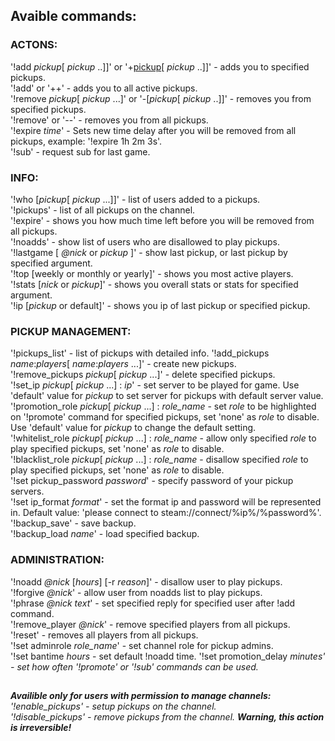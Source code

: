 ## Avaible commands:
### ACTONS:
'!add <i>pickup</i>[ <i>pickup</i> ..]]' or '+<u>pickup</u>[ <i>pickup</i> ..]]' - adds you to specified pickups.   
'!add' or '++' - adds you to all active pickups.    
'!remove <i>pickup</i>[ <i>pickup</i> ...]' or '-[<i>pickup</i>[ <i>pickup</i> ..]]' - removes you from specified pickups.  
'!remove' or '--' - removes you from all pickups.   
'!expire <i>time</i>' - Sets new time delay after you will be removed from all pickups, example: '!expire 1h 2m 3s'.     
'!sub' - request sub for last game.

### INFO:
'!who [<i>pickup</i>[ <i>pickup</i> ...]]' - list of users added to a pickups.    
'!pickups' - list of all pickups on the channel.    
'!expire' - shows you how much time left before you will be removed from all pickups.   
'!noadds' - show list of users who are disallowed to play pickups.  
'!lastgame [ <i>@nick</i> or <i>pickup</i> ]' - show last pickup, or last pickup by specified argument.     
'!top [weekly or monthly or yearly]' - shows you most active players.   
'!stats [<i>nick</i> or <i>pickup</i>]' - shows you overall stats or stats for specified argument.    
'!ip [<i>pickup</i> or default]' - shows you ip of last pickup or specified pickup.  

### PICKUP MANAGEMENT:
'!pickups_list' - list of pickups with detailed info.
'!add_pickups <i>name</i>:<i>players</i>[ <i>name</i>:<i>players</i> ...]' - create new pickups.    
'!remove_pickups <i>pickup</i>[ <i>pickup</i> ...]' - delete specified pickups.   
'!set_ip <i>pickup</i>[ <i>pickup</i> ...] : <i>ip</i>' - set server to be played for game. Use 'default' value for <i>pickup</i> to set server for pickups with default server value.   
'!promotion_role <i>pickup</i>[ <i>pickup</i> ...] : <i>role_name</i> - set <i>role</i> to be highlighted on '!promote' command for specified pickups, set 'none' as <i>role</i> to disable. Use 'default' value for <i>pickup</i> to change the default setting.   
'!whitelist_role <i>pickup</i>[ <i>pickup</i> ...] : <i>role_name</i> - allow only specified <i>role</i> to play specified pickups, set 'none' as <i>role</i> to disable.   
'!blacklist_role <i>pickup</i>[ <i>pickup</i> ...] : <i>role_name</i> - disallow specified <i>role</i> to play specified pickups, set 'none' as <i>role</i> to disable.   
'!set pickup_password <i>password</i>' - specify password of your pickup servers.    
'!set ip_format <i>format</i>' - set the format ip and password will be represented in. Default value: 'please connect to steam://connect/%ip%/%password%'.   
'!backup_save' - save backup.   
'!backup_load <i>name</i>' - load specified backup.  

### ADMINISTRATION:
'!noadd <i>@nick</i> [<i>hours</i>] [-r <i>reason</i>]' - disallow user to play pickups.   
'!forgive <i>@nick</i>' - allow user from noadds list to play pickups.   
'!phrase <i>@nick</i> <i>text</i>' - set specified reply for specified user after !add command.   
'!remove_player <i>@nick</i>' - remove specified players from all pickups.   
'!reset' - removes all players from all pickups.    
'!set adminrole <i>role_name</i>' - set channel role for pickup admins.   
'!set bantime <i>hours</i> - set default !noadd time.
'!set promotion_delay <i>minutes<i>' - set how often '!promote' or '!sub' commands can be used.   
## 
<b>Availible only for users with permission to manage channels:</b>     
'!enable_pickups' - setup pickups on the channel.   
'!disable_pickups' - remove pickups from the channel. <b>Warning, this action is irreversible!</b>

